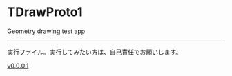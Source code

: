 # TDrawProto1
Geometry drawing test app

---
実行ファイル。実行してみたい方は、自己責任でお願いします。

[v0.0.0.1](https://github.com/fuku518/TDrawProto1/blob/develop/TDrawProto1/dist/TDrawProto1-0.0.0.1.zip "v0.0.0.1")
